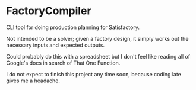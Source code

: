 # FactoryCompiler

CLI tool for doing production planning for Satisfactory.

Not intended to be a solver; given a factory design, it simply works out the necessary inputs
and expected outputs.

Could probably do this with a spreadsheet but I don't feel like reading all of Google's docs in
search of That One Function.

I do not expect to finish this project any time soon, because coding late gives me a headache.
